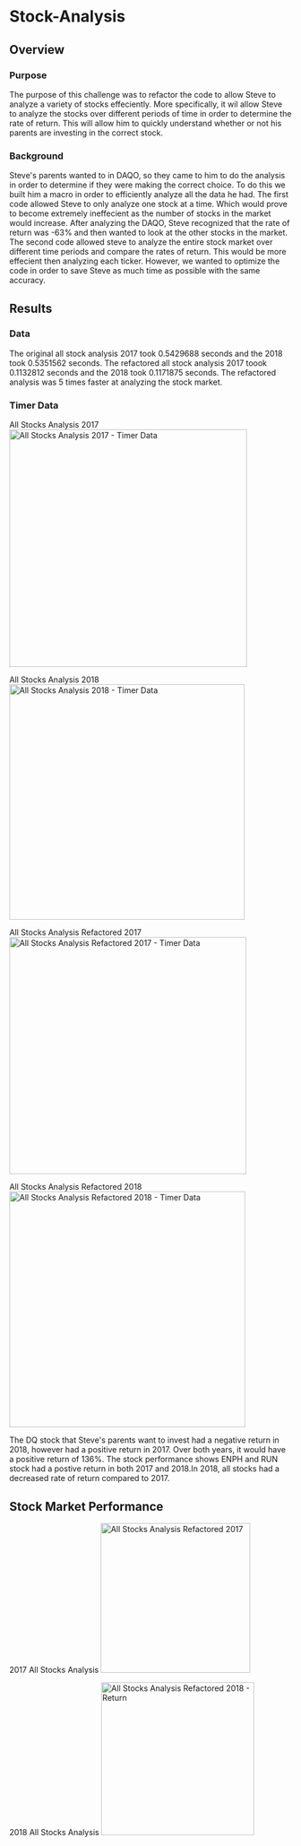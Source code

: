 # Stock-Analysis
## Overview 
### Purpose 
The purpose of this challenge was to refactor the code to allow Steve to analyze a variety of stocks effeciently. More specifically, it wil allow Steve to analyze the stocks over different periods of time in order to determine the rate of return. This will allow him to quickly understand whether or not his parents are investing in the correct stock. 

### Background
Steve's parents wanted to in DAQO, so they came to him to do the analysis in order to determine if they were making the correct choice. To do this we built him a macro in order to efficiently analyze all the data he had. The first code allowed Steve to only analyze one stock at a time. Which would prove to become extremely ineffecient as the number of stocks in the market would increase. After analyzing the DAQO, Steve recognized that the rate of return was -63% and then wanted to look at the other stocks in the market. The second code allowed steve to analyze the entire stock market over different time periods and compare the rates of return. This would be more effecient then analyzing each ticker. However, we wanted to optimize the code in order to save Steve as much time as possible with the same accuracy.

## Results
### Data 
The original all stock analysis 2017 took 0.5429688 seconds and the 2018 took 0.5351562 seconds. The refactored all stock analysis 2017 toook 0.1132812 seconds and the 2018 took 0.1171875 seconds. The refactored analysis was 5 times faster at analyzing the stock market.

### Timer Data
All Stocks Analysis 2017
<img width="424" alt="All Stocks Analysis 2017 - Timer Data" src="https://user-images.githubusercontent.com/68453460/92334782-0aaeab00-f05f-11ea-92ea-c74bcd822f09.png">

All Stocks Analysis 2018
<img width="420" alt="All Stocks Analysis 2018 - Timer Data" src="https://user-images.githubusercontent.com/68453460/92334836-8c9ed400-f05f-11ea-80a6-f01b175f421a.png">

All Stocks Analysis Refactored 2017
<img width="423" alt="All Stocks Analysis Refactored 2017 - Timer Data" src="https://user-images.githubusercontent.com/68453460/92334750-d5a25880-f05e-11ea-94e3-e3b80c43f388.png">

All Stocks Analysis Refactored 2018
<img width="421" alt="All Stocks Analysis Refactored 2018 - Timer Data" src="https://user-images.githubusercontent.com/68453460/92334765-f10d6380-f05e-11ea-99c2-4c8ab9d4e54e.png">

The DQ stock that Steve's parents want to invest had a negative return in 2018, however had a positive return in 2017. Over both years, it would have a positive return of 136%. The stock performance shows  ENPH and RUN stock had a postive return in both 2017 and 2018.In 2018, all stocks had a decreased rate of return compared to 2017. 

## Stock Market Performance
2017 All Stocks Analysis 
<img width="267" alt="All Stocks Analysis Refactored 2017" src="https://user-images.githubusercontent.com/68453460/92334806-3cc00d00-f05f-11ea-9a14-512c55f9f8fb.png">

2018 All Stocks Analysis
<img width="273" alt="All Stocks Analysis Refactored 2018 - Return" src="https://user-images.githubusercontent.com/68453460/92334808-3df13a00-f05f-11ea-98ce-2e317331252a.png">

